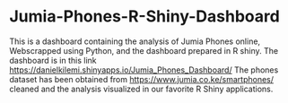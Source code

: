 # Jumia-Phones-R-Shiny-Dashboard
This is a dashboard containing the analysis of Jumia Phones online, Webscrapped using Python, and the dashboard prepared in R shiny. The dashboard is in this link https://danielkilemi.shinyapps.io/Jumia_Phones_Dashboard/ 
The phones dataset has been obtained from https://www.jumia.co.ke/smartphones/ cleaned and the analysis visualized in our favorite R Shiny applications.
